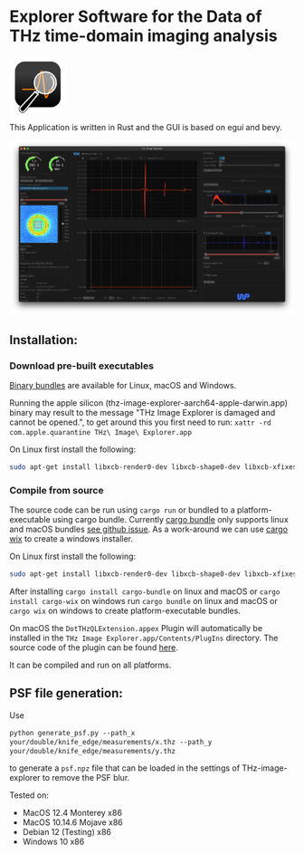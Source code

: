 # Explorer Software for the Data of THz time-domain imaging analysis

<a href="https://github.com/hacknus/thz-image-explorer/releases"><img src="icons/icon.png" alt=“” width="100" height="100"> </img> </a>

This Application is written in Rust and the GUI is based on egui and bevy.

![Screenshot of the application on macOS](screenshot.png)


## Installation:

### Download pre-built executables

[Binary bundles](https://github.com/hacknus/thz-image-explorer/releases) are available for Linux, macOS and Windows.

Running the apple silicon (thz-image-explorer-aarch64-apple-darwin.app) binary may result to the message "THz Image
Explorer is damaged and cannot be opened.", to get
around this you first need to run:
`xattr -rd com.apple.quarantine THz\ Image\ Explorer.app`

On Linux first install the following:

```sh
sudo apt-get install libxcb-render0-dev libxcb-shape0-dev libxcb-xfixes0-dev libxkbcommon-dev libssl-dev
```

### Compile from source

The source code can be run using `cargo run` or bundled to a platform-executable using cargo bundle.
Currently [cargo bundle](https://github.com/burtonageo/cargo-bundle) only supports linux and macOS
bundles [see github issue](https://github.com/burtonageo/cargo-bundle/issues/77).
As a work-around we can use [cargo wix](https://github.com/volks73/cargo-wix) to create a windows installer.

On Linux first install the following:

```sh
sudo apt-get install libxcb-render0-dev libxcb-shape0-dev libxcb-xfixes0-dev libxkbcommon-dev libssl-dev
```

After installing
`cargo install cargo-bundle` on linux and macOS or `cargo install cargo-wix` on windows
run
`cargo bundle` on linux and macOS or `cargo wix` on windows to create platform-executable bundles.

On macOS the `DotTHzQLExtension.appex` Plugin will automatically be installed in the
`THz Image Explorer.app/Contents/PlugIns` directory. The source code of the plugin can be
found [here](https://github.com/hacknus/DotTHzQL).

It can be compiled and run on all platforms.

## PSF file generation:

Use

```shell
python generate_psf.py --path_x your/double/knife_edge/measurements/x.thz --path_y your/double/knife_edge/measurements/y.thz
```

to generate a `psf.npz` file that can be loaded in the settings of THz-image-explorer to remove the PSF blur.

Tested on:

- MacOS 12.4 Monterey x86
- MacOS 10.14.6 Mojave x86
- Debian 12 (Testing) x86
- Windows 10 x86
